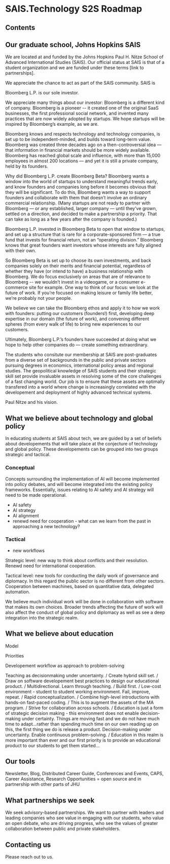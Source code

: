 # SAIS.Technology S2S Roadmap

## Contents

## Our graduate school, Johns Hopkins SAIS

We are located at and funded by the Johns Hopkins Paul H. Nitze School of Advanced International Studies (SAIS). Our official status at SAIS is that of a student organization and we are funded under these terms [link to partnerships].

We appreciate the chance to act as part of the SAIS community. SAIS is 

Bloomberg L.P. is our sole investor.

We appreciate many things about our investor: Bloomberg is a different kind of company. Bloomberg is a pioneer -- it created one of the original SaaS businesses, the first professional social network, and invented many practices that are now widely adopted by startups. We hope startups will be inspired by Bloomberg’s example, as we are.

Bloomberg knows and respects technology and technology companies, is set up to be independent-minded, and builds toward long-term value. Bloomberg was created three decades ago on a then-controversial idea — that information in financial markets should be more widely available. Bloomberg has reached global scale and influence, with more than 15,000 employees in almost 200 locations — and yet it is still a private company, held by its founders.

Why did Bloomberg L.P. create Bloomberg Beta? Bloomberg wants a window into the world of startups to understand meaningful trends early, and know founders and companies long before it becomes obvious that they will be significant. To do this, Bloomberg wants a way to support founders and collaborate with them that doesn’t involve an ordinary commercial relationship. (Many startups are not ready to partner with Bloomberg — or any established, larger company — until they’ve grown, settled on a direction, and decided to make a partnership a priority. That can take as long as a few years after the company is founded.)

Bloomberg L.P. invested in Bloomberg Beta to open that window to startups, and set up a structure that is rare for a corporate-sponsored firm — a true fund that invests for financial return, not an “operating division.” Bloomberg knows that great founders want investors whose interests are fully aligned with their own.

So Bloomberg Beta is set up to choose its own investments, and back companies solely on their merits and financial potential, regardless of whether they have (or intend to have) a business relationship with Bloomberg. We do focus exclusively on areas that are of relevance to Bloomberg -- we wouldn’t invest in a videogame, or a consumer e-commerce site for example. One way to think of our focus: we look at the future of work. If you’re focused on making leisure or family life better, we’re probably not your people.

We believe we can take the Bloomberg ethos and apply it to how we work with founders: putting our customers (founders!) first, developing deep expertise in our domain (the future of work), and convening different spheres (from every walk of life) to bring new experiences to our customers.

Ultimately, Bloomberg L.P.’s founders have succeeded at doing what we hope to help other companies do — create something extraordinary.

The students who consitute our membership at SAIS are post-graduates from a diverse set of backgrounds in the public and private sectors pursuing degrees in economics, international policy areas and regional studies. The geopolitical knowledge of SAIS students and their strategic skill set provide invaluable assets in resolving some of the core challenges of a fast changing world. Our job is to ensure that these assets are optimally transfered into a world where change is increasingly correlated with the developement and deployment of highly advanced technical systems.

Paul Nitze and his vision. 

## What we believe about technology and global policy

In educating students at SAIS about tech, we are guided by a set of beliefs about developements that will take place at the conjecture of technology and global policy. These developements can be grouped into two groups strategic and tactical. 

### Conceptual

Concepts surrounding the implementation of AI will become implemented into policy debates, and will become integrated into the existing policy frameworks. Essentially, issues relating to AI safety and AI strategy will need to be made operational. 

* AI safety
* AI strategy
* AI alignment 
* renewd need for cooperation - what can we learn from the past in approaching a new technology?

### Tactical

* new workflows



Strategic level: new way to think about conflicts and their resolution. Renewd need for international cooperation. 

Tactical level: new tools for conducting the daily work of governance and diplomacy. In this regard the public sector is no different from other sectors. Cooperation between machines, based on quantitative data, delegated automation. 


We believe much individual work will be done in collaboration with software that makes its own choices. Broader trends affecting the future of work will also affect the conduct of global policy and diplomacy as well as see a deep integration into the strategic realm. 

## What we believe about education

Model

Priorities

Developement workflow as approach to problem-solving

Teaching as decisionmaking under uncertainty. / Create hybrid skill set. / Draw on software developement best practices to design our educational product. / Multidirectional. Learn through teaching. / Build first. / Low-cost environment - student to student working environment. Fail, improve, repeat. / Rapid conceptualization. / Combine high-level introductions with hands-on fast-paced coding. / This is to augment the assets of the MA program. / Strive for collaboration across schools. / Education is just a form of strategic decision making - this environment does not enable decision-making under certainty. Things are moving fast and we do not have much time to adapt...rather than spending much time on our own reading up on this, the first thing we do is release a product. Decision-making under uncertainty. Enable continuous problem-solving. / Education in this realm is more important than ever and our first priority is to provide an educational product to our students to get them started...

## Our tools

Newsletter, Blog, Distributed Career Guide, Conferences and Events, CAPS, Career Assistance, Research Opportunities = open source and in partnership with other parts of JHU

## What partnerships we seek

We seek advisory-based partnerships. We want to partner with leaders and leading companies who see value in engaging with our students, who value an open debate, who are driving progress, who see the values of greater collaboration between public and private stakeholders. 

## Contacting us

Please reach out to us. 



